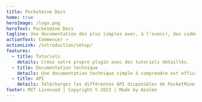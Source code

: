 ```yaml
---
title: Pocketmine Docs
home: true
heroImage: /logo.png
heroText: Pocketmine Docs
tagline: Une documentation des plus simples avec, à l'avenir, des vidéos.
actionText: Commencer →
actionLink: /introduction/setup/
features:
  - title: Tutoriels
    details: Créez votre propre plugin avec des tutoriels détaillés.
  - title: Documentation technique
    details: Une documentation technique simple à comprendre est efficace.
  - title: API
    details: Téléchargez les différentes API disponibles de PocketMine avec une version build !
footer: MIT Licensed | Copyright © 2023 | Made by Azalee
---
```


